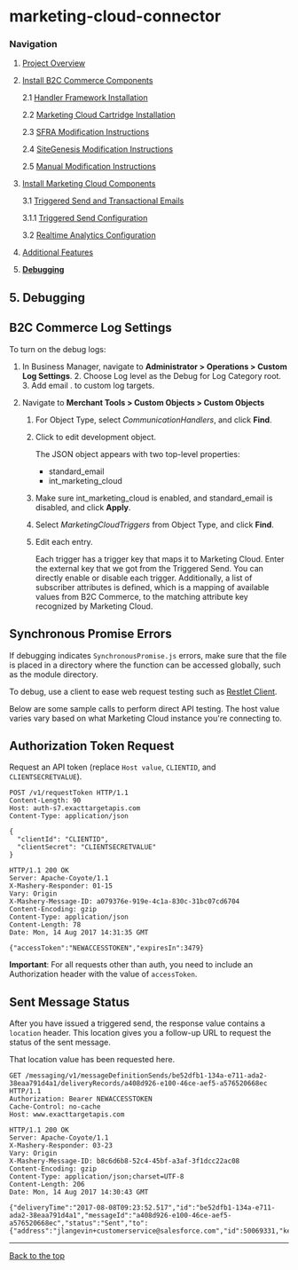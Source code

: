 <a name="Top"></a>
# marketing-cloud-connector 

### Navigation
1. [Project Overview](1_0_Project_Overview.md#navlink)
2. [Install B2C Commerce Components](2_0_Commerce_Cloud_Component_Installation.md#navlink)
	
	2.1 [Handler Framework Installation](2_1_Handler-Installation.md#navlink)
	
	2.2 [Marketing Cloud Cartridge Installation](2_2_MarketingCloudCart.md#navlink)
	
	2.3 [SFRA Modification Instructions](2_3_Modification-Instructions-for-SFRA.md#navlink)
	
	2.4 [SiteGenesis Modification Instructions](2_4_Modification-Instructions-for-SiteGenesis.md#navlink)
				
	2.5 [Manual Modification Instructions](2_5_ManualModifications.md#navlink)

7. [Install Marketing Cloud Components](3_0_ModifyMarketingCloud.md#navlink)

	3.1 [Triggered Send and Transactional Emails](3_1_0_TriggeredSendTransactionalEmails.md#navlink)
	
	3.1.1 [Triggered Send Configuration](3_1_1_MCConnectorInstallation-TriggeredSendConfiguration.md#navlink)
	
	3.2 [Realtime Analytics Configuration](3_2_MCConnectorInstallation-RealtimeAnalyticsConfiguration.md#navlink)
	
11. [Additional Features](4_0_AdditionalFeatures.md#navlink)
12. [**Debugging**](5_0_Debugging.md#navlink)

<a name="navlink"></a>
## 5. Debugging 
<a name="Log"></a>
## B2C Commerce Log Settings

To turn on the debug logs:

1. In Business Manager, navigate to **Administrator > Operations > Custom Log Settings**.
	2. Choose Log level as the Debug for Log Category root.
	3. Add email . to custom log targets.

1. Navigate to **Merchant Tools > Custom Objects > Custom Objects**

	1. For Object Type, select *CommunicationHandlers*, and click **Find**.
	2. Click to edit development object.
	
		The JSON object appears with two top-level properties: 
		 - standard_email 
		 - int\_marketing\_cloud
	4. Make sure int\_marketing\_cloud is enabled, and standard_email is disabled, and click **Apply**.
	5. Select *MarketingCloudTriggers* from Object Type, and click **Find**.
	6. Edit each entry. 
	
		Each trigger has a trigger key that maps it to Marketing Cloud. Enter the external key that we got from the Triggered Send. You can directly enable or disable each trigger. Additionally, a list of subscriber attributes is defined, which is a mapping of available values from B2C Commerce, to the matching attribute key recognized by Marketing Cloud.
	
<a name="Synch"></a>
## Synchronous Promise Errors

If debugging indicates `SynchronousPromise.js` errors, make sure that the file is placed in a directory where the function can be accessed globally, such as the module directory.

To debug, use a client to ease web request testing such as [Restlet Client](https://restlet.com/modules/client/?utm_source=DHC).

Below are some sample calls to perform direct API testing. The host value varies vary based on what Marketing Cloud instance you're connecting to.

<a name="Auth"></a>
## Authorization Token Request 

Request an API token (replace `Host value`, `CLIENTID`, and `CLIENTSECRETVALUE`).

```
POST /v1/requestToken HTTP/1.1
Content-Length: 90
Host: auth-s7.exacttargetapis.com
Content-Type: application/json

{
  "clientId": "CLIENTID",
  "clientSecret": "CLIENTSECRETVALUE"
}

HTTP/1.1 200 OK
Server: Apache-Coyote/1.1
X-Mashery-Responder: 01-15
Vary: Origin
X-Mashery-Message-ID: a079376e-919e-4c1a-830c-31bc07cd6704
Content-Encoding: gzip
Content-Type: application/json
Content-Length: 78
Date: Mon, 14 Aug 2017 14:31:35 GMT

{"accessToken":"NEWACCESSTOKEN","expiresIn":3479}
```

**Important**: For all requests other than auth, you need to include an Authorization header with the value of `accessToken`. 

<a name="SentMsg"></a>
## Sent Message Status 

After you have issued a triggered send, the response value contains a `location` header. This location gives you a follow-up URL to request the status of the sent message. 

That location value has been requested here.

```
GET /messaging/v1/messageDefinitionSends/be52dfb1-134a-e711-ada2-38eaa791d4a1/deliveryRecords/a408d926-e100-46ce-aef5-a576520668ec HTTP/1.1
Authorization: Bearer NEWACCESSTOKEN
Cache-Control: no-cache
Host: www.exacttargetapis.com

HTTP/1.1 200 OK
Server: Apache-Coyote/1.1
X-Mashery-Responder: 03-23
Vary: Origin
X-Mashery-Message-ID: b8c6d6b8-52c4-45bf-a3af-3f1dcc22ac08
Content-Encoding: gzip
Content-Type: application/json;charset=UTF-8
Content-Length: 206
Date: Mon, 14 Aug 2017 14:30:43 GMT

{"deliveryTime":"2017-08-08T09:23:52.517","id":"be52dfb1-134a-e711-ada2-38eaa791d4a1","messageId":"a408d926-e100-46ce-aef5-a576520668ec","status":"Sent","to":{"address":"jlangevin+customerservice@salesforce.com","id":50069331,"key":"jlangevin+customerservice@salesforce.com"}}
```

- - -

[Back to the top](#Top)